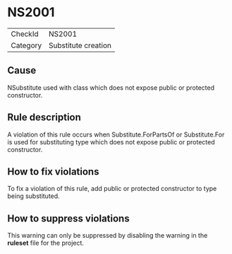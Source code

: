 ﻿# NS2001

<table>
<tr>
  <td>CheckId</td>
  <td>NS2001</td>
</tr>
<tr>
  <td>Category</td>
  <td>Substitute creation</td>
</tr>
</table>

## Cause

NSubstitute used with class which does not expose public or protected constructor.

## Rule description

A violation of this rule occurs when Substitute.ForPartsOf or Substitute.For is used for substituting type which does not expose public or protected constructor.

## How to fix violations

To fix a violation of this rule, add public or protected constructor to type being substituted.

## How to suppress violations

This warning can only be suppressed by disabling the warning in the **ruleset** file for the project.
